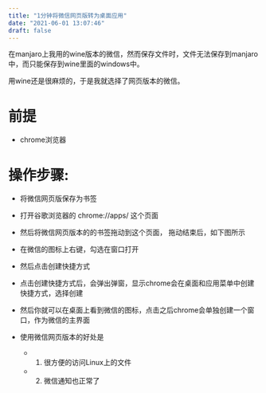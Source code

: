 ```yaml
---
title: "1分钟将微信网页版转为桌面应用"
date: "2021-06-01 13:07:46"
draft: false
---
```

在manjaro上我用的wine版本的微信，然而保存文件时，文件无法保存到manjaro中，而只能保存到wine里面的windows中。

用wine还是很麻烦的，于是我就选择了网页版本的微信。


# 前提

- chrome浏览器


# 操作步骤:

- 将微信网页版保存为书签
- 打开谷歌浏览器的 chrome://apps/ 这个页面
- 然后将微信网页版本的的书签拖动到这个页面， 拖动结束后，如下图所示

- 在微信的图标上右键，勾选在窗口打开
- 然后点击创建快捷方式



- 点击创建快捷方式后，会弹出弹窗，显示chrome会在桌面和应用菜单中创建快捷方式，选择创建



- 然后你就可以在桌面上看到微信的图标，点击之后chrome会单独创建一个窗口，作为微信的主界面


- 使用微信网页版本的好处是
   - 1. 很方便的访问Linux上的文件
   - 2. 微信通知也正常了

